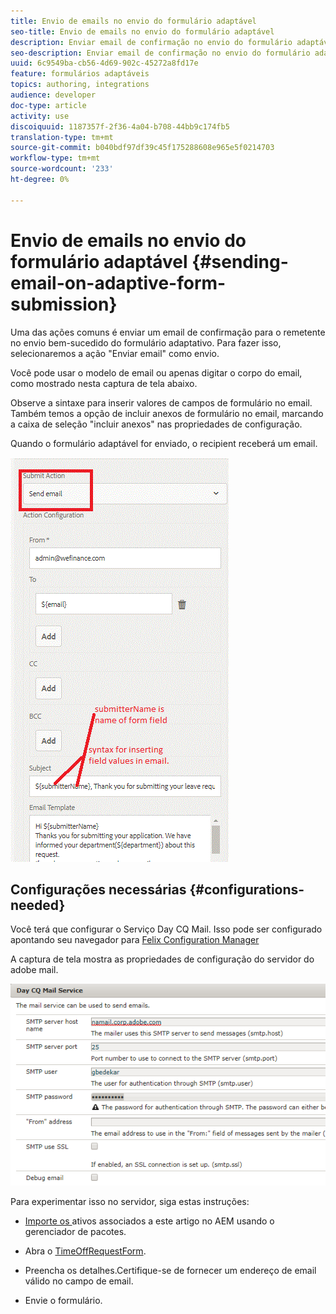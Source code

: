 ```yaml
---
title: Envio de emails no envio do formulário adaptável
seo-title: Envio de emails no envio do formulário adaptável
description: Enviar email de confirmação no envio do formulário adaptável usando o componente enviar email
seo-description: Enviar email de confirmação no envio do formulário adaptável usando o componente enviar email
uuid: 6c9549ba-cb56-4d69-902c-45272a8fd17e
feature: formulários adaptáveis
topics: authoring, integrations
audience: developer
doc-type: article
activity: use
discoiquuid: 1187357f-2f36-4a04-b708-44bb9c174fb5
translation-type: tm+mt
source-git-commit: b040bdf97df39c45f175288608e965e5f0214703
workflow-type: tm+mt
source-wordcount: '233'
ht-degree: 0%

---
```



# Envio de emails no envio do formulário adaptável {#sending-email-on-adaptive-form-submission}

Uma das ações comuns é enviar um email de confirmação para o remetente no envio bem-sucedido do formulário adaptativo. Para fazer isso, selecionaremos a ação &quot;Enviar email&quot; como envio.

Você pode usar o modelo de email ou apenas digitar o corpo do email, como mostrado nesta captura de tela abaixo.

Observe a sintaxe para inserir valores de campos de formulário no email. Também temos a opção de incluir anexos de formulário no email, marcando a caixa de seleção &quot;incluir anexos&quot; nas propriedades de configuração.

Quando o formulário adaptável for enviado, o recipient receberá um email.

![SendEmail](assets/sendemailaction.gif)

## Configurações necessárias {#configurations-needed}

Você terá que configurar o Serviço Day CQ Mail. Isso pode ser configurado apontando seu navegador para [Felix Configuration Manager](http://localhost:4502/system/console/configMgr)

A captura de tela mostra as propriedades de configuração do servidor do adobe mail.

![mailservice](assets/mailservice.png)

Para experimentar isso no servidor, siga estas instruções:

* [Importe os ](assets/timeoffrequest.zip) ativos associados a este artigo no AEM usando o gerenciador de pacotes.

* Abra o [TimeOffRequestForm](http://localhost:4502/content/dam/formsanddocuments/helpx/timeoffrequestform/jcr:content?wcmmode=disabled).

* Preencha os detalhes.Certifique-se de fornecer um endereço de email válido no campo de email.

* Envie o formulário.

